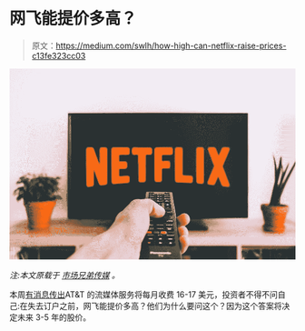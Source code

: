 # 网飞能提价多高？

> 原文：<https://medium.com/swlh/how-high-can-netflix-raise-prices-c13fe323cc03>

![](img/1be452ab7b3e35ae148886c5570d598b.png)

*注:本文原载于* [*市场兄弟传媒*](https://marketbrothersmedia.com/how-high-can-netflix-raise-prices/) *。*

本周[有消息传出](https://gizmodo.com/at-ts-plan-for-a-netflix-killer-reportedly-gets-an-over-1835307796)AT&T 的流媒体服务将每月收费 16-17 美元，投资者不得不问自己:在失去订户之前，网飞能提价多高？他们为什么要问这个？因为这个答案将决定未来 3-5 年的股价。